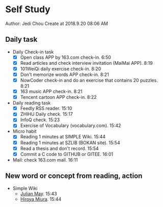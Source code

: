 # Self Study

Author: Jedi Chou
Create at 2018.9.20 08:06 AM

## Daily task

* Daily Check-in task
  -[x] Open class APP by 163.com check-in. 6:50
  -[x] Read articles and check interview invitation (MaiMai APP). 8:19
  -[x] 101WeiQi daily exercise check-in. 8:20
  -[x] Don't memorize words APP check-in. 8:21
  -[x] NowCoder check-in and do an exercise that contains 20 puzzles. 8:21
  -[x] 163 music APP check-in. 8:21
  -[x] Tencent cartoon APP check-in. 8:22

* Daily reading task
  -[x] Feedly RSS reader. 15:10
  -[x] ZHIHU Daily check. 15:17
  -[x] InfoQ check. 15:23
  -[x] Exercise of Vocabulary (vocabulary.com). 15:42
  
* Micro habit
  -[x] Reading 1 minutes at SIMPLE Wiki. 15:44
  -[x] Reading 1 minutes at SZLIB (BOKAN site). 15:54
  -[x] Read a thesis and don't record. 15:54
  -[x] Commit a C code to GITHUB or GITEE. 16:01
  
* Mail: check 163.com mail. 16:11

## New word or concept from reading, action

* Simple Wiki
  - [Julian May](https://simple.wikipedia.org/wiki/Julian_May). 15:43
  - [Hiroya Miura](https://simple.wikipedia.org/wiki/Hiroya_Miura). 15:44
